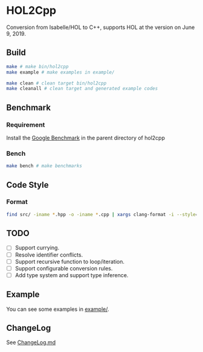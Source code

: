 # HOL2Cpp

Conversion from Isabelle/HOL to C++, supports HOL at the version on June 9, 2019.

## Build

```bash
make # make bin/hol2cpp
make example # make examples in example/

make clean # clean target bin/hol2cpp
make cleanall # clean target and generated example codes
```

## Benchmark

### Requirement

Install the [Google Benchmark](https://github.com/google/benchmark#installation) in the parent directory of hol2cpp

### Bench

```bash
make bench # make benchmarks
```

## Code Style

### Format

```bash
find src/ -iname *.hpp -o -iname *.cpp | xargs clang-format -i --style=Mozilla
```

## TODO

- [ ] Support currying.
- [ ] Resolve identifier conflicts.
- [ ] Support recursive function to loop/iteration.
- [ ] Support configurable conversion rules.
- [ ] Add type system and support type inference.

## Example

You can see some examples in [example/](example/).

## ChangeLog

See [ChangeLog.md](ChangeLog.md)
